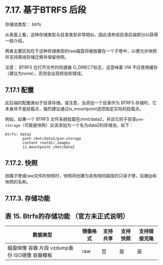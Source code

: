 # 7.17. 基于BTRFS 后段
存储池类型： btrfs

从表面上看，这种存储类型与目录类型非常相似，因此请参阅目录后端部分以获得一般介绍。

两者主要区别在于这种存储类型的raw磁盘将被放置在一个子卷中，以便允许快照并支持离线存储迁移并保留快照。

注意：	BTRFS 在打开文件时将遵循 O_DIRECT标志，这意味着 VM 不应使用缓存（建议为none），否则会出现校验和错误。

## 7.17.1 配置
此后端的配置类似于目录存储。请注意，当添加一个目录作为 BTRFS 存储时，它本身并不是挂载点，强烈建议通过is_mountpoint选项指定实际的挂载点。

例如，如果一个 BTRFS 文件系统挂载在/mnt/data2，并且它的子目录`pve-storage`（可能是快照）应该添加为一个名为data2的存储池，如下：

```
btrfs: data2 
        path /mnt/data2/pve-storage 
        content rootdir,images 
        is_mountpoint /mnt/data2
```

## 7.17.2. 快照

拍摄子卷或raw文件的快照时，快照将创建为具有相同路径的只读子卷，后跟@和快照的名称。


## 7.17.3. 存储功能


## 表 15. Btrfs的存储功能 （官方未正式说明）

|数据类型 |镜像格式 |支持共享| 支持快照 |支持链接克隆|
|-----|-----|-----|----|-----|
|磁盘映像 容器 片段 vzdump备份 ISO镜像 容器模板 | raw |否|是|是|
